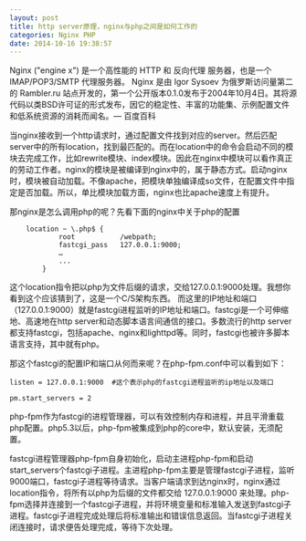 ```yaml
---
layout: post
title: http server原理，nginx与php之间是如何工作的
categories: Nginx PHP
date: 2014-10-16 19:38:57
---
```


Nginx ("engine x") 是一个高性能的 HTTP 和 反向代理 服务器，也是一个 IMAP/POP3/SMTP 代理服务器。 Nginx 是由 Igor Sysoev 为俄罗斯访问量第二的 Rambler.ru 站点开发的，第一个公开版本0.1.0发布于2004年10月4日。其将源代码以类BSD许可证的形式发布，因它的稳定性、丰富的功能集、示例配置文件和低系统资源的消耗而闻名。— 百度百科

当nginx接收到一个http请求时，通过配置文件找到对应的server。然后匹配server中的所有location，找到最匹配的。而在location中的命令会启动不同的模块去完成工作，比如rewrite模块、index模块。因此在nginx中模块可以看作真正的劳动工作者。nginx的模块是被编译到nginx中的，属于静态方式。启动nginx时，模块被自动加载。不像apache，把模块单独编译成so文件，在配置文件中指定是否加载。所以，单比模块加载方面，nginx也比apache速度上有提升。

那nginx是怎么调用php的呢？先看下面的nginx中关于php的配置

```
    location ~ \.php$ {
            root           /webpath;
            fastcgi_pass   127.0.0.1:9000;
            …
            ...
        }
```

这个location指令把以php为文件后缀的请求，交给127.0.0.1:9000处理。我想你看到这个应该猜到了，这是一个C/S架构东西。  而这里的IP地址和端口（127.0.0.1:9000）就是fastcgi进程监听的IP地址和端口。fastcgi是一个可伸缩地、高速地在http server和动态脚本语言间通信的接口。多数流行的http server都支持fastcgi，包括apache、nginx和lighttpd等。同时，fastcgi也被许多脚本语言支持，其中就有php。

那这个fastcgi的配置IP和端口从何而来呢？在php-fpm.conf中可以看到如下：

```
listen = 127.0.0.1:9000  #这个表示php的fastcgi进程监听的ip地址以及端口

pm.start_servers = 2
```

php-fpm作为fastcgi的进程管理器，可以有效控制内存和进程，并且平滑重载php配置。php5.3以后，php-fpm被集成到php的core中，默认安装，无须配置。

fastcgi进程管理器php-fpm自身初始化，启动主进程php-fpm和启动start_servers个fastcgi子进程。主进程php-fpm主要是管理fastcgi子进程，监听9000端口，fastcgi子进程等待请求。当客户端请求到达nginx时，nginx通过location指令，将所有以php为后缀的文件都交给 127.0.0.1:9000 来处理。php-fpm选择并连接到一个fastcgi子进程，并将环境变量和标准输入发送到fastcgi子进程。fastcgi子进程完成处理后将标准输出和错误信息返回。当fastcgi子进程关闭连接时，请求便告处理完成，等待下次处理。
